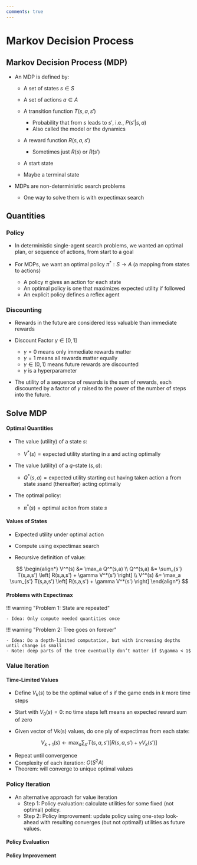 ```yaml
---
comments: true
---
```


# Markov Decision Process

## Markov Decision Process (MDP)

- An MDP is defined by:
	- A set of states $s \in S$
	- A set of actions $a \in A$
	- A transition function $T(s, a, s')$
		- Probability that from $s$ leads to $s'$, i.e., $P(s' | s, a)$
		- Also called the model or the dynamics
	
	- A reward function $R(s, a, s')$
		- Sometimes just $R(s)$ or $R(s')$
	- A start state
	- Maybe a terminal state

- MDPs are non-deterministic search problems
	- One way to solve them is with expectimax search

## Quantities

### Policy

- In deterministic single-agent search problems, we wanted an optimal plan, or sequence of actions, from start to a goal

- For MDPs, we want an optimal policy $\pi^*: S \to A$ (a mapping from states to actions)
	- A policy $\pi$ gives an action for each state
	- An optimal policy is one that maximizes expected utility if followed
	- An explicit policy defines a reflex agent

### Discounting

- Rewards in the future are considered less valuable than immediate rewards

- Discount Factor $\gamma \in [0, 1]$
	- $\gamma = 0$ means only immediate rewards matter
	- $\gamma = 1$ means all rewards matter equally
	- $\gamma \in (0, 1)$ means future rewards are discounted
	- $\gamma$ is a hyperparameter

- The utility of a sequence of rewards is the sum of rewards, each discounted by a factor of $\gamma$ raised to the power of the number of steps into the future.

## Solve MDP

#### Optimal Quantities

- The value (utility) of a state $s$:
	- $V^*(s) = \text{expected utility starting in }s \text{ and acting optimally}$

- The value (utility) of a $q$-state $(s,a)$:
	- $Q^*(s,a) = \text{expected utility starting out having taken action a from state }s \text{sand (thereafter) acting optimally}$

- The optimal policy:
	- $\pi^*(s) = \text{optimal aciton from state }s$

#### Values of States

- Expected utility under optimal action
- Compute using expectimax search

- Recursive definition of value:

$$
\begin{align*}
V^*(s) &= \max_a Q^*(s,a) \\
Q^*(s,a) &= \sum_{s'} T(s,a,s') \left[ R(s,a,s') + \gamma V^*(s') \right] \\
V^*(s) &= \max_a \sum_{s'} T(s,a,s') \left[ R(s,a,s') + \gamma V^*(s') \right]
\end{align*}
$$

#### Problems with Expectimax

!!! warning "Problem 1: State are repeated"

	- Idea: Only compute needed quantities once

!!! warning "Problem 2: Tree goes on forever"

	- Idea: Do a depth-limited computation, but with increasing depths until change is small
	- Note: deep parts of the tree eventually don’t matter if $\gamma < 1$

### Value Iteration

#### Time-Limited Values

- Define $V_k(s)$ to be the optimal value of $s$ if the game ends in $k$ more time steps

- Start with $V_0(s) = 0$: no time steps left means an expected reward sum of zero
- Given vector of Vk(s) values, do one ply of expectimax from each state:

$$
V_{k+1}(s) \leftarrow \max_a \sum_{s'} T(s,a,s') \left[ R(s,a,s') + \gamma V_k(s') \right]
$$

- Repeat until convergence
- Complexity of each iteration: $O(S^2A)$
- Theorem: will converge to unique optimal values

### Policy Iteration

- An alternative approach for value iteration
	- Step 1: Policy evaluation: calculate utilities for some fixed (not optimal) policy.
	- Step 2: Policy improvement: update policy using one-step look-ahead with resulting converges (but not optimal!) utilities as future values.

#### Policy Evaluation

#### Policy Improvement